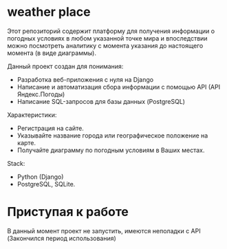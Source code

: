 # weather place
Этот репозиторий содержит платформу для получения информации о погодных условиях в любом указанной точке мира и впоследствии можно посмотреть аналитику с момента указания до настоящего момента (в виде диаграммы).

Данный проект создан для понимания:
- Разработка веб-приложения с нуля на Django
- Написание и автоматизация сбора информации с помощью API (API Яндекс.Погоды)
- Написание SQL-запросов для базы данных (PostgreSQL) 

Характеристики:

- Регистрация на сайте.
- Указывайте название города или географическое положение на карте.
- Получайте диаграмму по погодным условиям в Ваших местах.

Stack:
- Python (Django)
- PostgreSQL, SQLite.

# Приступая к работе

В данный момент проект не запустить, имеются неполадки с API (Закончился период использования)
 
